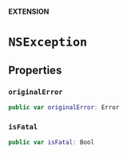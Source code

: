 **EXTENSION**

# `NSException`

## Properties
### `originalError`

```swift
public var originalError: Error
```

### `isFatal`

```swift
public var isFatal: Bool
```
